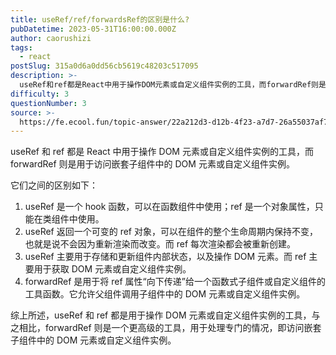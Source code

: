 ```yaml
---
title: useRef/ref/forwardsRef的区别是什么?
pubDatetime: 2023-05-31T16:00:00.000Z
author: caorushizi
tags:
  - react
postSlug: 315a0d6a0dd56cb5619c48203c517095
description: >-
  useRef和ref都是React中用于操作DOM元素或自定义组件实例的工具，而forwardRef则是用于访问嵌套子组件中的DOM元素或自定义组件实例。它们之间的区别如下：1.useRef是一个ho
difficulty: 3
questionNumber: 3
source: >-
  https://fe.ecool.fun/topic-answer/22a212d3-d12b-4f23-a7d7-26a55037af7d?orderBy=updateTime&order=desc&tagId=13
---
```


useRef 和 ref 都是 React 中用于操作 DOM 元素或自定义组件实例的工具，而 forwardRef 则是用于访问嵌套子组件中的 DOM 元素或自定义组件实例。

它们之间的区别如下：

1.  useRef 是一个 hook 函数，可以在函数组件中使用；ref 是一个对象属性，只能在类组件中使用。
2.  useRef 返回一个可变的 ref 对象，可以在组件的整个生命周期内保持不变，也就是说不会因为重新渲染而改变。而 ref 每次渲染都会被重新创建。
3.  useRef 主要用于存储和更新组件内部状态，以及操作 DOM 元素。而 ref 主要用于获取 DOM 元素或自定义组件实例。
4.  forwardRef 是用于将 ref 属性“向下传递”给一个函数式子组件或自定义组件的工具函数。它允许父组件调用子组件中的 DOM 元素或自定义组件实例。

综上所述，useRef 和 ref 都是用于操作 DOM 元素或自定义组件实例的工具，与之相比，forwardRef 则是一个更高级的工具，用于处理专门的情况，即访问嵌套子组件中的 DOM 元素或自定义组件实例。
